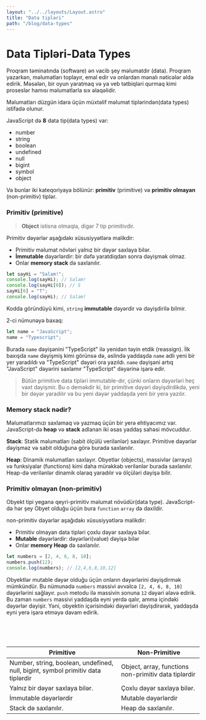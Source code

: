 ```yaml
---
layout: "../../layouts/Layout.astro"
title: "Data tipləri"
path: "/blog/data-types"
---
```


# Data Tipləri-Data Types

Proqram təminatında (software) ən vacib şey məlumatdır (data). Proqram yazarkən, məlumatları toplayır, emal edir və onlardan mənalı nəticələr əldə edirik. Məsələn, bir oyun yaratmaq və ya veb tətbiqləri qurmaq kimi proseslər hamısı məlumatlarla sıx əlaqəlidir.

Məlumatları düzgün idarə üçün müxtəlif məlumat tiplərindən(data types) istifadə olunur.

JavaScript də **8** data tip(data types) var:

- number
- string
- boolean
- undefined
- null
- bigint
- symbol
- object

Və bunlar iki kateqoriyaya bölünür: **primitiv** (primitive) və **primitiv olmayan** (non-primitiv) tiplər.

### Primitiv (primitive)

> **Object** istisna olmaqla, digər 7 tip primitivdir.

Primitiv dəyərlər aşağıdakı xüsusiyyətlərə malikdir:

- Primitiv məlumat növləri yalnız bir dəyər saxlaya bilər.
- **İmmutable** dəyərlərdir: bir dəfə yaratdiqdan sonra dəyişmək olmaz.
- Onlar **memory stack** də saxlanılır.

```js
let sayHi = "Salam!";
console.log(sayHi); // Salam!
console.log(sayHi[0]); // S
sayHi[0] = "T";
console.log(sayHi); // Salam!
```

Kodda göründüyü kimi, `string` **immutable** dəyərdir və dəyişdirilə bilmir.

2-ci nümunəyə baxaq:

```js
let name = "JavaScript";
name = "Typescript";
```

Burada `name` dəyişənini "TypeScript" ilə yenidən təyin etdik (reassign). İlk baxışda `name` dəyişmiş kimi görünsə də, əslində yaddaşda `name` adlı yeni bir yer yaradıldı və "TypeScript" dəyəri ora yazıldı. `name` dəyişəni artıq "JavaScript" dəyərini saxlamır "TypeScript" dəyərinə işarə edir.

> Bütün primitive data tipləri immutable-dır, çünki onların dəyərləri heç vaxt dəyişmir. Bu o deməkdir ki, bir primitive dəyəri dəyişdirdikdə, yeni bir dəyər yaradılır və bu yeni dəyər yaddaşda yeni bir yerə yazılır.

### Memory stack nədir?

Məlumatlarımızı saxlamaq və yazmaq üçün bir yerə ehtiyacımız var. JavaScript-də **heap** və **stack** adlanan iki əsas yaddaş sahəsi mövcuddur.

**Stack**: Statik məlumatları (sabit ölçülü verilənlər) saxlayır. Primitive dəyərlər dəyişməz və sabit olduğuna görə burada saxlanılır.

**Heap**: Dinamik məlumatları saxlayır. Obyetlər (objects), massivlər (arrays) və funksiyalar (functions) kimi daha mürəkkəb verilənlər burada saxlanılır. Heap-də verilənlər dinamik olaraq yaradılır və ölçüləri dəyişə bilir.

### Primitiv olmayan (non-primitiv)

Obyekt tipi yeganə qeyri-primitiv məlumat növüdür(data type). JavaScript-də hər şey Obyet olduğu üçün bura `function` `array` də daxildir.

non-primitiv dəyərlər aşağıdakı xüsusiyyətlərə malikdir:

- Primitiv olmayan data tipləri çoxlu dəyər saxlaya bilər.
- **Mutable** dəyərlərdir: dəyərləri(value) dəyişə bilər
- Onlar **memory Heap** də saxlanılır.

```js
let numbers = [2, 4, 6, 8, 10];
numbers.push(12);
console.log(numbers); // [2,4,6,8,10,12]
```

Obyektlər mutable dəyər olduğu üçün onların dəyərlərini dəyişdirmək mümkündür. Bu nümunədə `numbers` massivi əvvəlcə `[2, 4, 6, 8, 10]` dəyərlərini sağlayır. `push` metodu ilə massivin sonuna `12` dəyəri əlavə edirik. Bu zaman `numbers` massivi yaddaşda eyni yerdə qalır, amma içindəki dəyərlər dəyişir. Yəni, obyektin içərisindəki dəyərləri dəyişdirərək, yaddaşda eyni yerə işarə etməyə davam edirik.

<br/>
<br/>
<br/>

| Primitive                                                                        | Non-Primitive                                        |
| -------------------------------------------------------------------------------- | ---------------------------------------------------- |
| Number, string, boolean, undefined, null, bigint, symbol primitiv data tiplərdir | Object, array, functions non-primitiv data tiplərdir |
| Yalnız bir dəyər saxlaya bilər.                                                  | Çoxlu dəyər saxlaya bilər.                           |
| İmmutable dəyərlərdir                                                            | Mutable dəyərlərdir                                  |
| Stack də saxlanılır.                                                             | Heap də saxlanılır.                                  |
